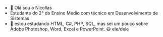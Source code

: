 - 👋 Olá sou o Nicollas
- Estudante do 2° do Ensino Médio com técnico em Desenvolvimento de Sistemas
- 📒 estou estudando HTML, C#, PHP, SQL, mas
sei um pouco sobre Adobe Photoshop, Word, Excel e PowerPoint.
😃 ele/dele 

<!---
NicollasMSR/NicollasMSR is a ✨ special ✨ repository because its `README.md` (this file) appears on your GitHub profile.
You can click the Preview link to take a look at your changes.
--->
